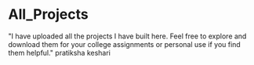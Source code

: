 # All_Projects
"I have uploaded all the projects I have built here. Feel free to explore and download them for your college assignments or personal use if you find them helpful."
pratiksha keshari